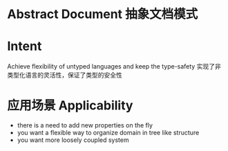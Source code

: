 #  Abstract Document 抽象文档模式

# Intent
 Achieve flexibility of untyped languages and keep the type-safety
 实现了非类型化语言的灵活性，保证了类型的安全性
 
# 应用场景 Applicability
  * there is a need to add new properties on the fly
  * you want a flexible way to organize domain in tree like structure
  * you want more loosely coupled system
 